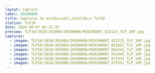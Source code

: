 ```yaml
---
layout: capture
label: 20200806
title: Capturas da esta&ccedil;&atilde;o TLP10
station: TLP10
date: 2020-08-07 02:21:15
preview: TLP10/2020/202008/20200806/M20200807_022115_TLP_10P.jpg
capturas:
  - imagem: TLP10/2020/202008/20200806/M20200807_022115_TLP_10P.jpg
  - imagem: TLP10/2020/202008/20200806/M20200807_052652_TLP_10P.jpg
  - imagem: TLP10/2020/202008/20200806/M20200807_064342_TLP_10P.jpg
  - imagem: TLP10/2020/202008/20200806/M20200807_072445_TLP_10P.jpg
  - imagem: TLP10/2020/202008/20200806/M20200807_075347_TLP_10P.jpg
  - imagem: TLP10/2020/202008/20200806/M20200807_075351_TLP_10P.jpg
---
```

